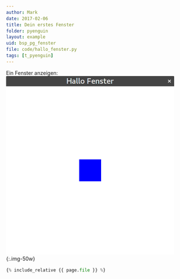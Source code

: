 ```yaml
---
author: Mark
date: 2017-02-06
title: Dein erstes Fenster
folder: pyenguin
layout: example
uid: bsp_pg_fenster
file: code/hallo_fenster.py
tags: [t_pyenguin]
---
```


Ein Fenster anzeigen:
![Dein erstes Fenster](fenster.png){:.img-50w}

```python
{% include_relative {{ page.file }} %}
```
